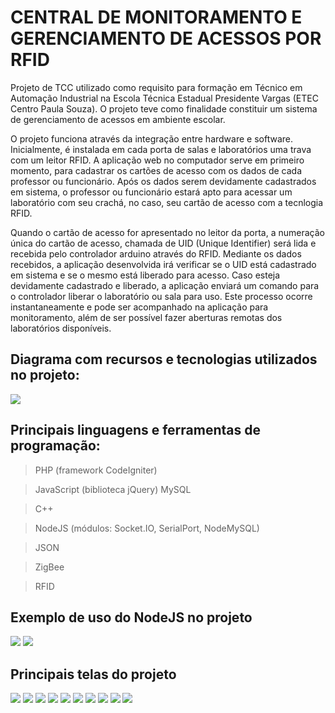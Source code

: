 # CENTRAL DE MONITORAMENTO E GERENCIAMENTO DE ACESSOS POR RFID

Projeto de TCC utilizado como requisito para formação em Técnico em Automação Industrial na Escola Técnica Estadual Presidente Vargas (ETEC Centro Paula Souza).
O projeto teve como finalidade constituir um sistema de gerenciamento de acessos em ambiente escolar.

O projeto funciona através da integração entre hardware e software. Inicialmente, é instalada em cada porta de salas e laboratórios uma trava com um leitor RFID. A aplicação web no computador serve em primeiro momento, para cadastrar os cartões de acesso com os dados de cada professor ou funcionário. Após os dados serem devidamente cadastrados em sistema, o professor ou funcionário estará apto para acessar um laboratório com seu crachá, no caso, seu cartão de acesso com a tecnlogia RFID.

Quando o cartão de acesso for apresentado no leitor da porta, a numeração única do cartão de acesso, chamada de UID (Unique Identifier) será lida e recebida pelo controlador arduino através do RFID. Mediante os dados recebidos, a aplicação desenvolvida irá verificar se o UID está cadastrado em sistema e se o mesmo está liberado para acesso. Caso esteja devidamente cadastrado e liberado, a aplicação enviará um comando para o controlador liberar o laboratório ou sala para uso. Este processo ocorre instantaneamente e pode ser acompanhado na aplicação para monitoramento, além de ser possível fazer aberturas remotas dos laboratórios disponíveis.

## Diagrama com recursos e tecnologias utilizados no projeto:
![
](https://lh3.googleusercontent.com/dMeRzaZfaH6sRbdUIroFqsYKUBSS_1vhAJjifeeIz_AQwv8VVxAQSGwdJefAmlCLi8DASwNTduI3=s880)

## Principais linguagens e ferramentas de programação:
> PHP (framework CodeIgniter)

>  JavaScript (biblioteca jQuery)
>  MySQL

>  C++

>  NodeJS (módulos: Socket.IO, SerialPort, NodeMySQL)

>  JSON

>  ZigBee

>  RFID

## Exemplo de uso do NodeJS no projeto
![
](https://lh3.googleusercontent.com/P4TkET6KoW0Al7c3dWYoo1zf_N6ammTUm-VAJ8WROf7qIZ9iS4NC357Z1P6LorS9ZDc2Ha-0k_9Y=s880 "Uso NodeJS")
![
](https://lh3.googleusercontent.com/Q8CkYsMI4lXXx_H3CAkhP4hWAkyI2yJer8gI0qIPon7rF8wXS-Ls_DUmqiY4JOm9S5OGuPOXVkOT=s800 "Uso NodeJS")

## Principais telas do projeto
![
](https://lh3.googleusercontent.com/q-OVp9USmYB4StFKAeo0HSEFhWINyRBwOUtqy1WBLxh3bFQ39q3OaidBkCrYAMrr4RiQTVhvS05x=s880 "Tela de login")
![
](https://lh3.googleusercontent.com/ZIhQUQnu0WU8qxuQe8a9BWPkEU9_yNK0xkPemLzcrSqQ-AY4dmrGXylxnrUJlcjvTDst0KBF9ESn=s880 "Homepage")
![
](https://lh3.googleusercontent.com/HVUrP_X5_1FPWozS6i39awauy8-kyf7fcukv00rB-gw9WgitoFzgBCNWX_PtJWKNoHU-M2Xlv9P8=s880 "Gerenciamento de usuários")
![
](https://lh3.googleusercontent.com/qWLx04zmjmZIBEWOUSMFQflnBIe0iFhLF7UDYPFqfEcgvbUgsU6HvZhjHOr34m2Tlp1O2u93AjX7=s880 "Formulário novo usuário com validações")
![
](https://lh3.googleusercontent.com/kUBRzvPJZzY4cUFXBHbCRFEdjKKM8jhpGqviMTNdGMzJJvJDiEZPLizevWUWmpObbGkXuYviqhbS=s880 "Formulário editar usuário com validações")
![
](https://lh3.googleusercontent.com/bdd4f38O_Oj7Hvm8H6Jq0u15lzzQ-A4NU1NcfY1ehCQk4fACARJLnVB-QCWj7pJbUfIodxYpjP9A=s880 "Modal confirmação de exclusão")
![
](https://lh3.googleusercontent.com/wudTUUn7evOSKhIY8vgp2C2dNof6Qro9PL6Fci8VaJovh_vONq7BkqFYImdtr6dA8A-f9b3Bu0Qr=s880 "Monitoramento em tempo real")
![
](https://lh3.googleusercontent.com/PiUnVNIbYqG7UetTF5FXcKMlSs4jgJRDtOZHANPJelrOAqHLwm7oDO7aNsfjBwAIKoleYh-Ff6fl=s880 "Abertura remota")
![
](https://lh3.googleusercontent.com/zXp-WMv-nqhfC4NfVUuEI-AT0v6uCDZ3RJDJR_BW3hsSgwZj0BTNM4Kxf7qVjXXmpfmXv56P0wB5=s880 "Registros de ações")
![
](https://lh3.googleusercontent.com/nnrGu9gwb7sYqzgDS8ei2j7ykL0idSMPW_SVJtsU_Zuwdoz-jbxt3793CbJL4A9GeR3YTA-GCVwp=s880 "Gerenciamento de cartões de acesso")
